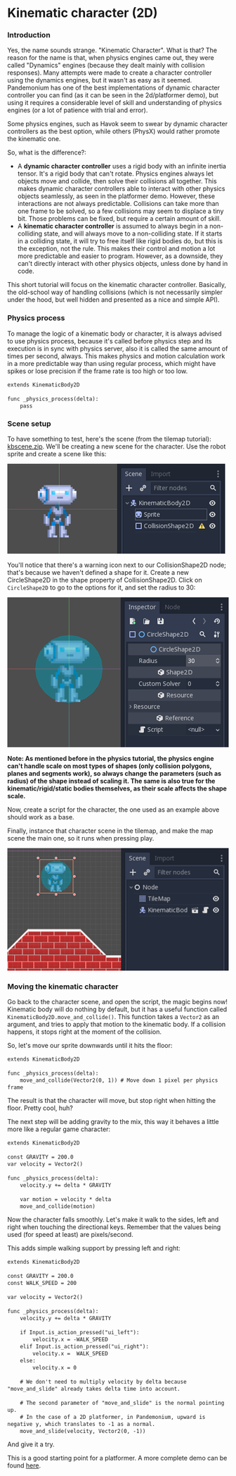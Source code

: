 
# Kinematic character (2D)

### Introduction

Yes, the name sounds strange. "Kinematic Character". What is that?
The reason for the name is that, when physics engines came out, they were called
"Dynamics" engines (because they dealt mainly with collision
responses). Many attempts were made to create a character controller
using the dynamics engines, but it wasn't as easy as it seemed. Pandemonium
has one of the best implementations of dynamic character controller
you can find (as it can be seen in the 2d/platformer demo), but using
it requires a considerable level of skill and understanding of
physics engines (or a lot of patience with trial and error).

Some physics engines, such as Havok seem to swear by dynamic character
controllers as the best option, while others (PhysX) would rather
promote the kinematic one.

So, what is the difference?:

-  A **dynamic character controller** uses a rigid body with an infinite
   inertia tensor. It's a rigid body that can't rotate.
   Physics engines always let objects move and collide, then solve their
   collisions all together. This makes dynamic character controllers
   able to interact with other physics objects seamlessly, as seen in
   the platformer demo. However, these interactions are not always
   predictable. Collisions can take more than one frame to be
   solved, so a few collisions may seem to displace a tiny bit. Those
   problems can be fixed, but require a certain amount of skill.
-  A **kinematic character controller** is assumed to always begin in a
   non-colliding state, and will always move to a non-colliding state.
   If it starts in a colliding state, it will try to free itself like
   rigid bodies do, but this is the exception, not the rule. This makes
   their control and motion a lot more predictable and easier to
   program. However, as a downside, they can't directly interact with
   other physics objects, unless done by hand in code.

This short tutorial will focus on the kinematic character controller.
Basically, the old-school way of handling collisions (which is not
necessarily simpler under the hood, but well hidden and presented as a
nice and simple API).

### Physics process

To manage the logic of a kinematic body or character, it is always
advised to use physics process, because it's called before physics step and its execution is
in sync with physics server, also it is called the same amount of times
per second, always. This makes physics and motion calculation work in a
more predictable way than using regular process, which might have spikes
or lose precision if the frame rate is too high or too low.

```
extends KinematicBody2D

func _physics_process(delta):
    pass
```


### Scene setup

To have something to test, here's the scene (from the tilemap tutorial):
[kbscene.zip](files/kbscene.zip). We'll be creating a new scene
for the character. Use the robot sprite and create a scene like this:

![](img/kbscene.png)

You'll notice that there's a warning icon next to our CollisionShape2D node;
that's because we haven't defined a shape for it. Create a new CircleShape2D
in the shape property of CollisionShape2D. Click on `CircleShape2D` to go to the
options for it, and set the radius to 30:

![](img/kbradius.png)

**Note: As mentioned before in the physics tutorial, the physics engine
can't handle scale on most types of shapes (only collision polygons,
planes and segments work), so always change the parameters (such as
radius) of the shape instead of scaling it. The same is also true for
the kinematic/rigid/static bodies themselves, as their scale affects the
shape scale.**

Now, create a script for the character, the one used as an example
above should work as a base.

Finally, instance that character scene in the tilemap, and make the
map scene the main one, so it runs when pressing play.

![](img/kbinstance.png)

### Moving the kinematic character

Go back to the character scene, and open the script, the magic begins
now! Kinematic body will do nothing by default, but it has a
useful function called
`KinematicBody2D.move_and_collide()`.
This function takes a `Vector2` as
an argument, and tries to apply that motion to the kinematic body. If a
collision happens, it stops right at the moment of the collision.

So, let's move our sprite downwards until it hits the floor:

```
extends KinematicBody2D

func _physics_process(delta):
    move_and_collide(Vector2(0, 1)) # Move down 1 pixel per physics frame
```

The result is that the character will move, but stop right when
hitting the floor. Pretty cool, huh?

The next step will be adding gravity to the mix, this way it behaves a
little more like a regular game character:

```
extends KinematicBody2D

const GRAVITY = 200.0
var velocity = Vector2()

func _physics_process(delta):
    velocity.y += delta * GRAVITY

    var motion = velocity * delta
    move_and_collide(motion)
```

Now the character falls smoothly. Let's make it walk to the sides, left
and right when touching the directional keys. Remember that the values
being used (for speed at least) are pixels/second.

This adds simple walking support by pressing left and right:

```
extends KinematicBody2D

const GRAVITY = 200.0
const WALK_SPEED = 200

var velocity = Vector2()

func _physics_process(delta):
    velocity.y += delta * GRAVITY

    if Input.is_action_pressed("ui_left"):
        velocity.x = -WALK_SPEED
    elif Input.is_action_pressed("ui_right"):
        velocity.x =  WALK_SPEED
    else:
        velocity.x = 0

    # We don't need to multiply velocity by delta because "move_and_slide" already takes delta time into account.

    # The second parameter of "move_and_slide" is the normal pointing up.
    # In the case of a 2D platformer, in Pandemonium, upward is negative y, which translates to -1 as a normal.
    move_and_slide(velocity, Vector2(0, -1))
```

And give it a try.

This is a good starting point for a platformer. A more complete demo can be found
[here](../../07_demo_projects/2d/kinematic_character/).

